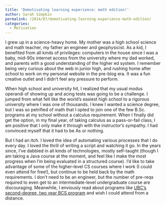 ```yaml
---
title: 'Demotivating learning experience: math edition!'
author: Sarah Simpkin
permalink: /2014/07/demotivating-learning-experience-math-edition/
categories:
  - Motivation
---
```

I grew up in a science-heavy home. My mother was a high school science and math teacher, my father an engineer and geophysicist. As a kid, I benefited from all kinds of privileges: computers in the house since I was a baby, mid-90s internet access from the university where my dad worked, and parents with a good understanding of the higher ed system. I remember being very curious about the web in junior high, and rushing home after school to work on my personal website in the pre-blog era. It was a fun creative outlet and I didn’t feel any pressure to perform.

When high school and university hit, I realized that my usual modus operandi of showing up and acing tests was going to be a challenge. I jumped from what felt like the world’s easiest high school to a rigorous university where I was one of thousands. I knew I wanted a science degree, but I was so petrified of math that I opted to join one of the few B.Sc. programs at my school without a calculus requirement. When I finally did get the option, in my final year, of taking calculus as a pass-or-fail class, I am positive that I only make it through with the instructor’s sympathy. I had convinced myself that it had to be As or nothing.

But I had an itch. I loved the idea of automating various processes that I do every day. I loved the thrill of writing a script and watching it go. In the years since, I’ve dabbled in all kinds of technologies, mostly self-taught (though I am taking a Java course at the moment, and feel like I make the most progress when I’m being evaluated in a structured course). I’d like to take advantage of some of the higher-level CS courses where I work (I could even attend for free!), but continue to be held back by the math requirements. I don’t need to be an engineer, but the number of pre-reqs required to even get to an intermediate-level undergraduate course are discouraging. Meanwhile, I enviously read about programs like [UBC’s second-degree, two year BCS program][1] and wish I could attend from a distance.

 [1]: https://www.cs.ubc.ca/students/undergrad/programs/second-degree/what-bcs-ics
